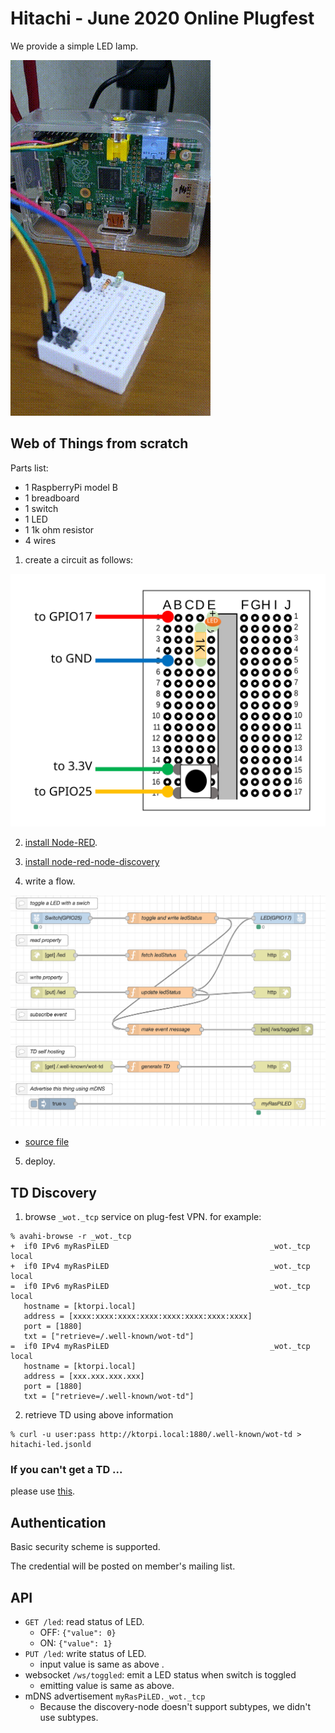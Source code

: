 # Hitachi - June 2020 Online Plugfest

We provide a simple LED lamp.

![image of a simple LED lamp](simpleled.gif)

## Web of Things from scratch

Parts list:
- 1 RaspberryPi model B
- 1 breadboard
- 1 switch
- 1 LED
- 1 1k ohm resistor
- 4 wires

1. create a circuit as follows:

![schematic](schematic.svg)

2. [install Node-RED](https://nodered.org/docs/getting-started/raspberrypi).

3. [install node-red-node-discovery](https://flows.nodered.org/node/node-red-node-discovery) 

4. write a flow.

![flow diagram](flow.png)
- [source file](flows.json)

5. deploy.


## TD Discovery

1. browse `_wot._tcp` service on plug-fest VPN.  for example:
```
% avahi-browse -r _wot._tcp
+  if0 IPv6 myRasPiLED                                    _wot._tcp            local
+  if0 IPv4 myRasPiLED                                    _wot._tcp            local
=  if0 IPv6 myRasPiLED                                    _wot._tcp            local
   hostname = [ktorpi.local]
   address = [xxxx:xxxx:xxxx:xxxx:xxxx:xxxx:xxxx:xxxx]
   port = [1880]
   txt = ["retrieve=/.well-known/wot-td"]
=  if0 IPv4 myRasPiLED                                    _wot._tcp            local
   hostname = [ktorpi.local]
   address = [xxx.xxx.xxx.xxx]
   port = [1880]
   txt = ["retrieve=/.well-known/wot-td"] 
```

2. retrieve TD using above information
```
% curl -u user:pass http://ktorpi.local:1880/.well-known/wot-td > hitachi-led.jsonld
```

### If you can't get a TD ...

please use [this](./hitachi-led.jsonld).

## Authentication

Basic security scheme is supported.

The credential will be posted on member's mailing list.

## API

* `GET /led`: read status of LED.
  - OFF: `{"value": 0}`
  - ON:  `{"value": 1}`
* `PUT /led`: write status of LED.
  - input value is same as above .
* websocket `/ws/toggled`: emit a LED status when switch is toggled
  - emitting value is same as above.
* mDNS advertisement `myRasPiLED._wot._tcp`
  - Because the discovery-node doesn't support subtypes, we didn't use subtypes.
